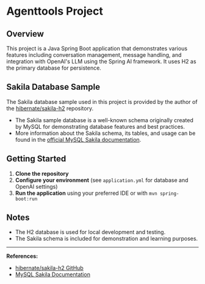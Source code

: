# Agenttools Project

## Overview
This project is a Java Spring Boot application that demonstrates various features including conversation management, message handling, and integration with OpenAI's LLM using the Spring AI framework. It uses H2 as the primary database for persistence.

## Sakila Database Sample

The Sakila database sample used in this project is provided by the author of the [hibernate/sakila-h2](https://github.com/hibernate/sakila-h2) repository.

- The Sakila sample database is a well-known schema originally created by MySQL for demonstrating database features and best practices.
- More information about the Sakila schema, its tables, and usage can be found in the [official MySQL Sakila documentation](https://dev.mysql.com/doc/sakila/en/).

## Getting Started

1. **Clone the repository**
2. **Configure your environment** (see `application.yml` for database and OpenAI settings)
3. **Run the application** using your preferred IDE or with `mvn spring-boot:run`

## Notes
- The H2 database is used for local development and testing.
- The Sakila schema is included for demonstration and learning purposes.

---

**References:**
- [hibernate/sakila-h2 GitHub](https://github.com/hibernate/sakila-h2)
- [MySQL Sakila Documentation](https://dev.mysql.com/doc/sakila/en/)

